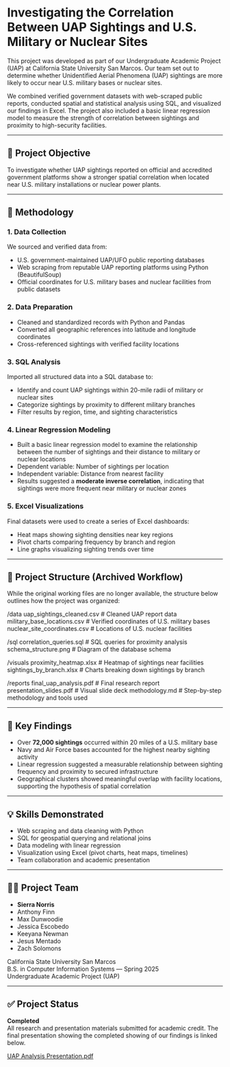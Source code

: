 # Investigating the Correlation Between UAP Sightings and U.S. Military or Nuclear Sites

This project was developed as part of our Undergraduate Academic Project (UAP) at California State University San Marcos. Our team set out to determine whether Unidentified Aerial Phenomena (UAP) sightings are more likely to occur near U.S. military bases or nuclear sites. 

We combined verified government datasets with web-scraped public reports, conducted spatial and statistical analysis using SQL, and visualized our findings in Excel. The project also included a basic linear regression model to measure the strength of correlation between sightings and proximity to high-security facilities.

---

## 📍 Project Objective

To investigate whether UAP sightings reported on official and accredited government platforms show a stronger spatial correlation when located near U.S. military installations or nuclear power plants.

---

## 🔎 Methodology

### 1. **Data Collection**
We sourced and verified data from:
- U.S. government-maintained UAP/UFO public reporting databases
- Web scraping from reputable UAP reporting platforms using Python (BeautifulSoup)
- Official coordinates for U.S. military bases and nuclear facilities from public datasets

### 2. **Data Preparation**
- Cleaned and standardized records with Python and Pandas
- Converted all geographic references into latitude and longitude coordinates
- Cross-referenced sightings with verified facility locations

### 3. **SQL Analysis**
Imported all structured data into a SQL database to:
- Identify and count UAP sightings within 20-mile radii of military or nuclear sites
- Categorize sightings by proximity to different military branches
- Filter results by region, time, and sighting characteristics

### 4. **Linear Regression Modeling**
- Built a basic linear regression model to examine the relationship between the number of sightings and their distance to military or nuclear locations
- Dependent variable: Number of sightings per location
- Independent variable: Distance from nearest facility
- Results suggested a **moderate inverse correlation**, indicating that sightings were more frequent near military or nuclear zones

### 5. **Excel Visualizations**
Final datasets were used to create a series of Excel dashboards:
- Heat maps showing sighting densities near key regions
- Pivot charts comparing frequency by branch and region
- Line graphs visualizing sighting trends over time

---

## 📁 Project Structure (Archived Workflow)

While the original working files are no longer available, the structure below outlines how the project was organized:


/data
uap_sightings_cleaned.csv # Cleaned UAP report data
military_base_locations.csv # Verified coordinates of U.S. military bases
nuclear_site_coordinates.csv # Locations of U.S. nuclear facilities

/sql
correlation_queries.sql # SQL queries for proximity analysis
schema_structure.png # Diagram of the database schema

/visuals
proximity_heatmap.xlsx # Heatmap of sightings near facilities
sightings_by_branch.xlsx # Charts breaking down sightings by branch

/reports
final_uap_analysis.pdf # Final research report
presentation_slides.pdf # Visual slide deck
methodology.md # Step-by-step methodology and tools used



---

## 🧠 Key Findings

- Over **72,000 sightings** occurred within 20 miles of a U.S. military base
- Navy and Air Force bases accounted for the highest nearby sighting activity
- Linear regression suggested a measurable relationship between sighting frequency and proximity to secured infrastructure
- Geographical clusters showed meaningful overlap with facility locations, supporting the hypothesis of spatial correlation

---

## 💡 Skills Demonstrated

- Web scraping and data cleaning with Python
- SQL for geospatial querying and relational joins
- Data modeling with linear regression
- Visualization using Excel (pivot charts, heat maps, timelines)
- Team collaboration and academic presentation

---

## 👨‍🎓 Project Team

- **Sierra Norris**  
- Anthony Finn  
- Max Dunwoodie  
- Jessica Escobedo  
- Keeyana Newman  
- Jesus Mentado  
- Zach Solomons  

California State University San Marcos  
B.S. in Computer Information Systems — Spring 2025  
Undergraduate Academic Project (UAP)

---

## ✅ Project Status

**Completed**  
All research and presentation materials submitted for academic credit. The final presentation showing the completed showing of our findings is linked below. 

[UAP Analysis Presentation.pdf](https://github.com/user-attachments/files/21112105/UAP.Analysis.Presentation.pdf)






